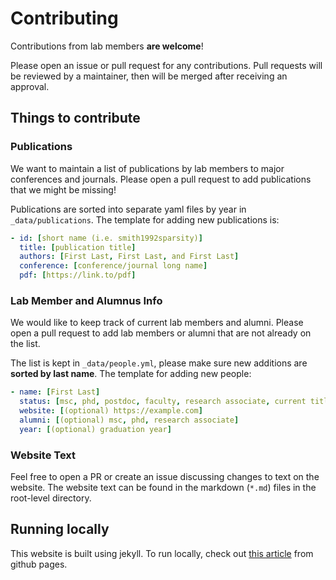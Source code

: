 # Contributing

Contributions from lab members **are welcome**!

Please open an issue or pull request for any contributions.
Pull requests will be reviewed by a maintainer, then will be merged after receiving an approval.

## Things to contribute

### Publications
We want to maintain a list of publications by lab members to major conferences and journals.
Please open a pull request to add publications that we might be missing!

Publications are sorted into separate yaml files by year in `_data/publications`.
The template for adding new publications is:
```yaml
- id: [short name (i.e. smith1992sparsity)]
  title: [publication title]
  authors: [First Last, First Last, and First Last]
  conference: [conference/journal long name]
  pdf: [https://link.to/pdf]
```

### Lab Member and Alumnus Info
We would like to keep track of current lab members and alumni.
Please open a pull request to add lab members or alumni that are not already on the list.

The list is kept in `_data/people.yml`, please make sure new additions are **sorted by last name**.
The template for adding new people:
```yaml
- name: [First Last]
  status: [msc, phd, postdoc, faculty, research associate, current title]
  website: [(optional) https://example.com]
  alumni: [(optional) msc, phd, research associate]
  year: [(optional) graduation year]
```

### Website Text
Feel free to open a PR or create an issue discussing changes to text on the website.
The website text can be found in the markdown (`*.md`) files in the root-level directory.

## Running locally
This website is built using jekyll.
To run locally, check out [this article](https://help.github.com/en/articles/setting-up-your-github-pages-site-locally-with-jekyll) from github pages.
